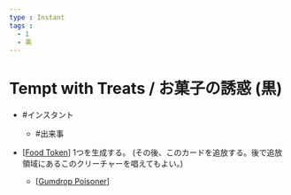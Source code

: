```yaml
---
type : Instant
tags : 
  - 1
  - 黒
---
```

# Tempt with Treats / お菓子の誘惑 (黒)

* #インスタント
  * #出来事

*  [[Food Token]] 1つを生成する。 (その後、このカードを追放する。後で追放領域にあるこのクリーチャーを唱えてもよい。)
   *  [[Gumdrop Poisoner]]



[//begin]: # "Autogenerated link references for markdown compatibility"
[Food Token]: <../Artifacts/Tokens/Food Token.md> "Food Token / 食物・トークン"
[Gumdrop Poisoner]: <../Creatures/Gumdrop Poisoner.md> "Gumdrop Poisoner / ガムドロップの毒殺者 (2)(黒) 3/2"
[//end]: # "Autogenerated link references"
